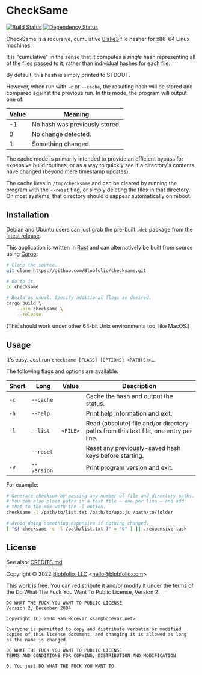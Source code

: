 # CheckSame

[![Build Status](https://github.com/Blobfolio/checksame/workflows/Build/badge.svg)](https://github.com/Blobfolio/checksame/actions)
[![Dependency Status](https://deps.rs/repo/github/blobfolio/checksame/status.svg)](https://deps.rs/repo/github/blobfolio/checksame)

CheckSame is a recursive, cumulative [Blake3](https://en.wikipedia.org/wiki/BLAKE_(hash_function)#BLAKE3) file hasher for x86-64 Linux machines.

It is "cumulative" in the sense that it computes a _single_ hash representing all of the files passed to it, rather than individual hashes for each file.

By default, this hash is simply printed to STDOUT.

However, when run with `-c` or `--cache`, the resulting hash will be stored and compared against the previous run. In this mode, the program will output one of:

| Value | Meaning |
| ----- | ------- |
| -1 | No hash was previously stored. |
| 0 | No change detected. |
| 1 | Something changed. |

The cache mode is primarily intended to provide an efficient bypass for expensive build routines, or as a way to quickly see if a directory's contents have changed (beyond mere timestamp updates).

The cache lives in `/tmp/checksame` and can be cleared by running the program with the `--reset` flag, or simply deleting the files in that directory. On most systems, that directory should disappear automatically on reboot.



## Installation

Debian and Ubuntu users can just grab the pre-built `.deb` package from the [latest release](https://github.com/Blobfolio/checksame/releases/latest).

This application is written in [Rust](https://www.rust-lang.org/) and can alternatively be built from source using [Cargo](https://github.com/rust-lang/cargo):

```bash
# Clone the source.
git clone https://github.com/Blobfolio/checksame.git

# Go to it.
cd checksame

# Build as usual. Specify additional flags as desired.
cargo build \
    --bin checksame \
    --release
```

(This should work under other 64-bit Unix environments too, like MacOS.)



## Usage

It's easy. Just run `checksame [FLAGS] [OPTIONS] <PATH(S)>…`.

The following flags and options are available:

| Short | Long | Value | Description |
| ----- | ---- | ----- | ----------- |
| `-c` | `--cache` | | Cache the hash and output the status. |
| `-h` | `--help` | | Print help information and exit. |
| `-l` | `--list` | `<FILE>` | Read (absolute) file and/or directory paths from this text file, one entry per line. |
| | `--reset` | | Reset any previously-saved hash keys before starting. |
| `-V` | `--version` | | Print program version and exit. |

For example:
```bash
# Generate checksum by passing any number of file and directory paths.
# You can also place paths in a text file — one per line — and add
# that to the mix with the -l option.
checksame -l /path/to/list.txt /path/to/app.js /path/to/folder

# Avoid doing something expensive if nothing changed.
[ "$( checksame -c -l /path/list.txt )" = "0" ] || ./expensive-task
```


## License

See also: [CREDITS.md](CREDITS.md)

Copyright © 2022 [Blobfolio, LLC](https://blobfolio.com) &lt;hello@blobfolio.com&gt;

This work is free. You can redistribute it and/or modify it under the terms of the Do What The Fuck You Want To Public License, Version 2.

    DO WHAT THE FUCK YOU WANT TO PUBLIC LICENSE
    Version 2, December 2004
    
    Copyright (C) 2004 Sam Hocevar <sam@hocevar.net>
    
    Everyone is permitted to copy and distribute verbatim or modified
    copies of this license document, and changing it is allowed as long
    as the name is changed.
    
    DO WHAT THE FUCK YOU WANT TO PUBLIC LICENSE
    TERMS AND CONDITIONS FOR COPYING, DISTRIBUTION AND MODIFICATION
    
    0. You just DO WHAT THE FUCK YOU WANT TO.
